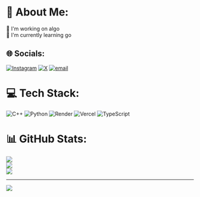 
# 💫 About Me:
🔭 I'm working on algo<br>🌱 I'm currently learning go


## 🌐 Socials:
[![Instagram](https://img.shields.io/badge/Instagram-%23E4405F.svg?logo=Instagram&logoColor=white)](https://instagram.com/envizzi) [![X](https://img.shields.io/badge/X-black.svg?logo=X&logoColor=white)](https://x.com/envizzi69) [![email](https://img.shields.io/badge/Email-D14836?logo=gmail&logoColor=white)](mailto:skippedlead@gmail.com) 

# 💻 Tech Stack:
![C++](https://img.shields.io/badge/c++-%2300599C.svg?style=for-the-badge&logo=c%2B%2B&logoColor=white) ![Python](https://img.shields.io/badge/python-3670A0?style=for-the-badge&logo=python&logoColor=ffdd54) ![Render](https://img.shields.io/badge/Render-%46E3B7.svg?style=for-the-badge&logo=render&logoColor=white) ![Vercel](https://img.shields.io/badge/vercel-%23000000.svg?style=for-the-badge&logo=vercel&logoColor=white) ![TypeScript](https://img.shields.io/badge/typescript-%23007ACC.svg?style=for-the-badge&logo=typescript&logoColor=white)
# 📊 GitHub Stats:
![](https://github-readme-stats.vercel.app/api?username=Woeter69&theme=dark&hide_border=false&include_all_commits=true&count_private=true)<br/>
![](https://nirzak-streak-stats.vercel.app/?user=Woeter69&theme=dark&hide_border=false)<br/>
![](https://github-readme-stats.vercel.app/api/top-langs/?username=Woeter69&theme=dark&hide_border=false&include_all_commits=true&count_private=true&layout=compact)

---
[![](https://visitcount.itsvg.in/api?id=Woeter69&icon=0&color=0)](https://visitcount.itsvg.in)

<!-- Proudly created with GPRM ( https://gprm.itsvg.in ) -->
